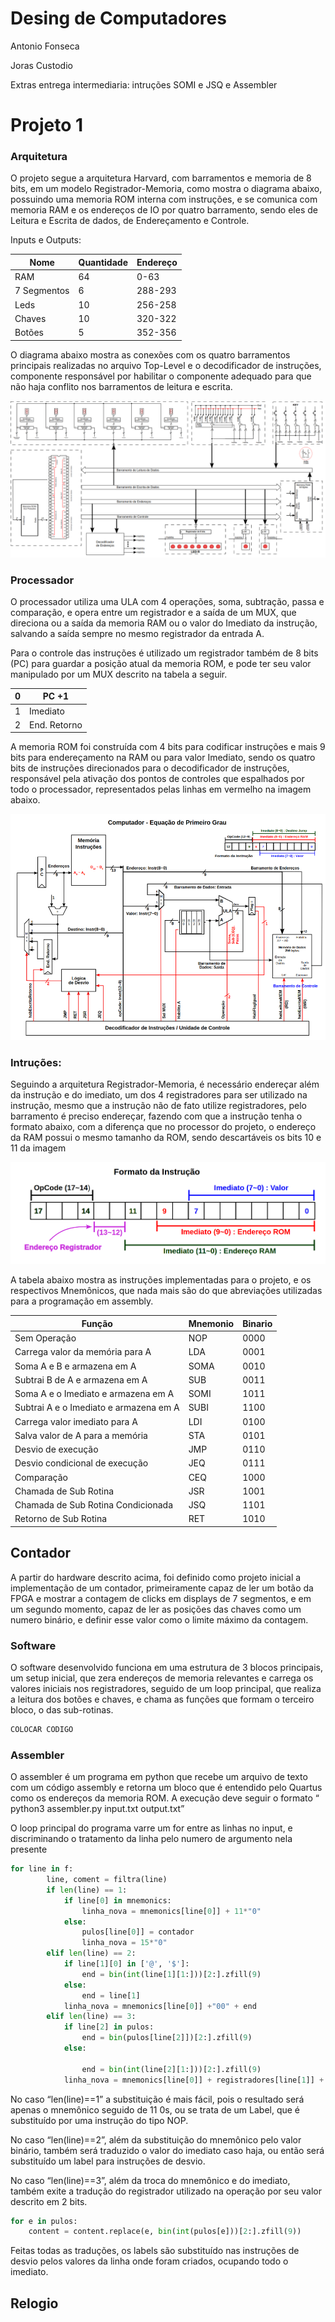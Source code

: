 # Desing de Computadores

Antonio Fonseca

Joras Custodio 

Extras entrega intermediaria: intruções SOMI e JSQ e  Assembler

# Projeto 1

### Arquitetura

O projeto segue a arquitetura Harvard, com barramentos e memoria de 8 bits, em um modelo Registrador-Memoria, como mostra o diagrama abaixo, possuindo uma memoria ROM interna com instruções, e se comunica com memoria RAM e os endereços de IO por quatro barramento, sendo eles de Leitura e Escrita de dados, de Endereçamento e Controle.

Inputs e Outputs:

| Nome | Quantidade | Endereço |
| --- | --- | --- |
| RAM | 64 | 0-63 |
| 7 Segmentos | 6 | 288-293 |
| Leds | 10 | 256-258 |
| Chaves | 10 | 320-322 |
| Botões | 5 | 352-356 |

O diagrama abaixo mostra as conexões com os quatro barramentos principais realizadas no arquivo Top-Level e o decodificador de instruções, componente responsável por habilitar o componente adequado para que não haja conflito nos barramentos de leitura e escrita.

![Untitled](Imgs/Untitled.png)

### Processador

O processador utiliza uma ULA com 4 operações, soma, subtração, passa e comparação, e opera entre um registrador e a saída de um MUX, que direciona ou a saída da memoria RAM ou o valor do Imediato da instrução, salvando a saída sempre no mesmo registrador da entrada A.

Para o controle das instruções é utilizado um registrador também de 8 bits (PC) para guardar a posição atual da memoria ROM, e pode ter seu valor manipulado por um MUX descrito na tabela a seguir.

| 0 | PC +1 |
| --- | --- |
| 1 | Imediato |
| 2 | End. Retorno |

A memoria ROM foi construída com 4 bits para codificar instruções e mais 9 bits para endereçamento na RAM ou para valor Imediato, sendo os quatro bits de instruções direcionados para o decodificador de instruções, responsável pela ativação dos pontos de controles que espalhados por todo o processador, representados pelas linhas em vermelho na imagem abaixo.

![Untitled](Imgs/Untitled%201.png)

### Intruções:

Seguindo a arquitetura Registrador-Memoria, é necessário endereçar além da instrução e do imediato, um dos 4 registradores para ser utilizado na instrução, mesmo que a instrução não de fato utilize registradores, pelo barramento é preciso endereçar, fazendo com que a instrução tenha o formato abaixo, com a diferença que no processor do projeto, o endereço da RAM possui o mesmo tamanho da ROM, sendo descartáveis os bits 10 e 11 da imagem

![Untitled](Imgs/Untitled%202.png)

A tabela abaixo mostra as instruções implementadas para o projeto, e os respectivos Mnemônicos, que nada mais são do que abreviações utilizadas para a programação em assembly.

| Função | Mnemonio | Binario |
| --- | --- | --- |
| Sem Operação | NOP | 0000 |
| Carrega valor da memória para A | LDA | 0001 |
| Soma A e B e armazena em A | SOMA | 0010 |
| Subtrai B de A e armazena em A | SUB | 0011 |
| Soma A e o Imediato e armazena em A | SOMI | 1011 |
| Subtrai A e o Imediato e armazena em A | SUBI | 1100 |
| Carrega valor imediato para A | LDI | 0100 |
| Salva valor de A para a memória | STA | 0101 |
| Desvio de execução | JMP | 0110 |
| Desvio condicional de execução | JEQ | 0111 |
| Comparação | CEQ | 1000 |
| Chamada de Sub Rotina | JSR | 1001 |
| Chamada de Sub Rotina Condicionada | JSQ | 1101 |
| Retorno de Sub Rotina | RET | 1010 |

## Contador

A partir do hardware descrito acima, foi definido como projeto inicial a implementação de um contador, primeiramente capaz de ler um botão da FPGA e mostrar a contagem de clicks em displays de 7 segmentos, e em um segundo momento, capaz de ler as posições das chaves como um numero binário, e definir esse valor como o limite máximo da contagem.

### Software

O software desenvolvido funciona em uma estrutura de 3 blocos principais, um setup inicial, que zera endereços de memoria relevantes e carrega os valores iniciais nos registradores, seguido de um loop principal, que realiza a leitura dos botões e chaves, e chama as funções que formam o terceiro bloco, o das sub-rotinas.

```vhdl
COLOCAR CODIGO
```

### Assembler

O assembler é um programa em python que recebe um arquivo de texto com um código assembly e retorna um bloco que é entendido pelo Quartus como os endereços da memoria ROM. A execução deve seguir o formato “ python3 assembler.py input.txt output.txt”

O loop principal do programa varre um for entre as linhas no input, e discriminando o tratamento da linha pelo numero de argumento nela presente

```python
for line in f:
        line, coment = filtra(line)
        if len(line) == 1:
            if line[0] in mnemonics:
                linha_nova = mnemonics[line[0]] + 11*"0"
            else:
                pulos[line[0]] = contador
                linha_nova = 15*"0"
        elif len(line) == 2:
            if line[1][0] in ['@', '$']:
                end = bin(int(line[1][1:]))[2:].zfill(9)
            else:
                end = line[1]
            linha_nova = mnemonics[line[0]] +"00" + end 
        elif len(line) == 3:
            if line[2] in pulos:
                end = bin(pulos[line[2]])[2:].zfill(9)
            else:
                
                end = bin(int(line[2][1:]))[2:].zfill(9)
            linha_nova = mnemonics[line[0]] + registradores[line[1]] + end
```

No caso “len(line)==1” a substituição é mais fácil, pois o resultado será apenas o mnemônico seguido de 11 0s, ou se trata de um Label, que é substituído por uma instrução do tipo NOP.

No caso “len(line)==2”, além da substituição do mnemônico pelo valor binário, também será traduzido o valor do imediato caso haja, ou então será substituído um label para instruções de desvio.

No caso “len(line)==3”, além da troca do mnemônico e do imediato, também exite a tradução do registrador utilizado na operação por seu valor descrito em 2 bits.

```python
for e in pulos:
    content = content.replace(e, bin(int(pulos[e]))[2:].zfill(9))
```

Feitas todas as traduções, os labels são substituído nas instruções de desvio pelos valores da linha onde foram criados, ocupando todo o imediato.

## Relogio
